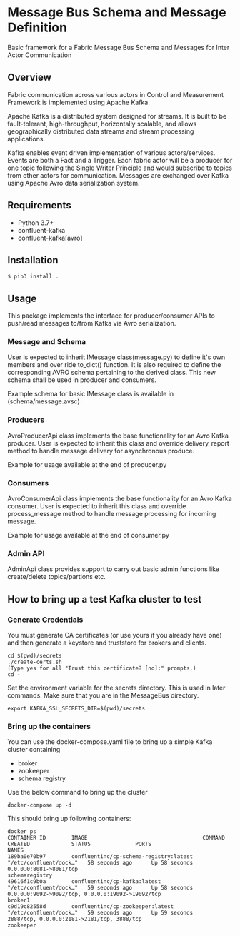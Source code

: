 # Message Bus Schema and Message Definition
Basic framework for a Fabric Message Bus Schema and Messages for Inter Actor Communication 


## Overview
Fabric communication across various actors in Control and Measurement Framework is implemented using Apache Kafka.

Apache Kafka is a distributed system designed for streams. It is built to be fault-tolerant, high-throughput, horizontally scalable, and allows geographically distributed data streams and stream processing applications.

Kafka enables event driven implementation of various actors/services. Events are both a Fact and a Trigger. Each fabric actor will be a producer for one topic following the Single Writer Principle and would subscribe to topics from other actors for communication. Messages are exchanged over Kafka using Apache Avro data serialization system. 

## Requirements
- Python 3.7+
- confluent-kafka
- confluent-kafka[avro]

## Installation
```
$ pip3 install .
```

## Usage
This package implements the interface for producer/consumer APIs to push/read messages to/from Kafka via Avro serialization. 

### Message and Schema
User is expected to inherit IMessage class(message.py) to define it's own members and over ride to_dict() function. It is also required to define the corresponding AVRO schema pertaining to the derived class. This new schema shall be used in producer and consumers.

Example schema for basic IMessage class is available in (schema/message.avsc)

### Producers
AvroProducerApi class implements the base functionality for an Avro Kafka producer. User is expected to inherit this class and override delivery_report method to handle message delivery for asynchronous produce. 

Example for usage available at the end of producer.py

### Consumers
AvroConsumerApi class implements the base functionality for an Avro Kafka consumer. User is expected to inherit this class and override process_message method to handle message processing for incoming message. 

Example for usage available at the end of consumer.py

### Admin API
AdminApi class provides support to carry out basic admin functions like create/delete topics/partions etc.


## How to bring up a test Kafka cluster to test
### Generate Credentials
You must generate CA certificates (or use yours if you already have one) and then generate a keystore and truststore for brokers and clients.
```
cd $(pwd)/secrets
./create-certs.sh
(Type yes for all "Trust this certificate? [no]:" prompts.)
cd -
```
Set the environment variable for the secrets directory. This is used in later commands. Make sure that you are in the MessageBus directory.
```
export KAFKA_SSL_SECRETS_DIR=$(pwd)/secrets
```
### Bring up the containers
You can use the docker-compose.yaml file to bring up a simple Kafka cluster containing
- broker
- zookeeper 
- schema registry

Use the below command to bring up the cluster
```
docker-compose up -d
```

This should bring up following containers:
```
docker ps
CONTAINER ID        IMAGE                                    COMMAND                  CREATED             STATUS              PORTS                                                                                        NAMES
189ba0e70b97        confluentinc/cp-schema-registry:latest   "/etc/confluent/dock…"   58 seconds ago      Up 58 seconds       0.0.0.0:8081->8081/tcp                                                                       schemaregistry
49616f1c9b0a        confluentinc/cp-kafka:latest             "/etc/confluent/dock…"   59 seconds ago      Up 58 seconds       0.0.0.0:9092->9092/tcp, 0.0.0.0:19092->19092/tcp                                             broker1
c9d19c82558d        confluentinc/cp-zookeeper:latest         "/etc/confluent/dock…"   59 seconds ago      Up 59 seconds       2888/tcp, 0.0.0.0:2181->2181/tcp, 3888/tcp                                                   zookeeper
```
